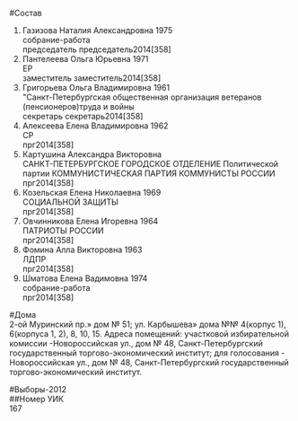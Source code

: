 #Состав  
1. Газизова Наталия Александровна 1975  
    собрание-работа  
    председатель председатель2014[358]  
2. Пантелеева Ольга Юрьевна 1971  
    ЕР  
    заместитель заместитель2014[358]  
3. Григорьева Ольга Владимировна 1961  
    "Санкт-Петербургская общественная организация ветеранов (пенсионеров)труда и войны  
    секретарь секретарь2014[358]  
4. Алексеева Елена Владимировна 1962  
    СР  
    прг2014[358]  
5. Картушина Александра Викторовна  
    САНКТ-ПЕТЕРБУРГСКОЕ ГОРОДСКОЕ ОТДЕЛЕНИЕ Политической партии КОММУНИСТИЧЕСКАЯ ПАРТИЯ КОММУНИСТЫ РОССИИ  
    прг2014[358]  
6. Козельская Елена Николаевна 1969  
    СОЦИАЛЬНОЙ ЗАЩИТЫ  
    прг2014[358]  
7. Овчинникова Елена Игоревна 1964  
    ПАТРИОТЫ РОССИИ  
    прг2014[358]  
8. Фомина Алла Викторовна 1963  
    ЛДПР  
    прг2014[358]  
9. Шматова Елена Вадимовна 1974  
    собрание-работа  
    прг2014[358]  
  
#Дома  
2-ой Муринский пр.» дом № 51; ул. Карбышева» дома №№ 4(корпус 1), 6(корпуса 1, 2), 8, 10, 15. Адреса помещений: участковой избирательной комиссии -Новороссийская ул., дом № 48, Санкт-Петербургский государственный торгово-экономический институт; для голосования - Новороссийская ул., дом № 48, Санкт-Петербургский государственный торгово-экономический институт.  
  
#Выборы-2012  
##Номер УИК  
167  

